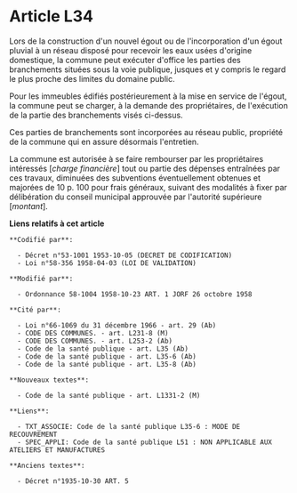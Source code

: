 # Article L34

Lors de la construction d'un nouvel égout ou de l'incorporation d'un égout pluvial à un réseau disposé pour recevoir les eaux
usées d'origine domestique, la commune peut exécuter d'office les parties des branchements situées sous la voie publique,
jusques et y compris le regard le plus proche des limites du domaine public.

Pour les immeubles édifiés postérieurement à la mise en service de l'égout, la commune peut se charger, à la demande des
propriétaires, de l'exécution de la partie des branchements visés ci-dessus.

Ces parties de branchements sont incorporées au réseau public, propriété de la commune qui en assure désormais l'entretien.

La commune est autorisée à se faire rembourser par les propriétaires intéressés [*charge financière*] tout ou partie des
dépenses entraînées par ces travaux, diminuées des subventions éventuellement obtenues et majorées de 10 p. 100 pour frais
généraux, suivant des modalités à fixer par délibération du conseil municipal approuvée par l'autorité supérieure
[*montant*].

**Liens relatifs à cet article**

	**Codifié par**:

	  - Décret n°53-1001 1953-10-05 (DECRET DE CODIFICATION)
	  - Loi n°58-356 1958-04-03 (LOI DE VALIDATION)

	**Modifié par**:

	  - Ordonnance 58-1004 1958-10-23 ART. 1 JORF 26 octobre 1958

	**Cité par**:

	  - Loi n°66-1069 du 31 décembre 1966 - art. 29 (Ab)
	  - CODE DES COMMUNES. - art. L231-8 (M)
	  - CODE DES COMMUNES. - art. L253-2 (Ab)
	  - Code de la santé publique - art. L35 (Ab)
	  - Code de la santé publique - art. L35-6 (Ab)
	  - Code de la santé publique - art. L35-8 (Ab)

	**Nouveaux textes**:

	  - Code de la santé publique - art. L1331-2 (M)

	**Liens**:

	  - TXT_ASSOCIE: Code de la santé publique L35-6 : MODE DE RECOUVREMENT
	  - SPEC_APPLI: Code de la santé publique L51 : NON APPLICABLE AUX ATELIERS ET MANUFACTURES

	**Anciens textes**:

	  - Décret n°1935-10-30 ART. 5
